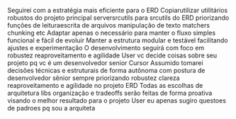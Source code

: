  Seguirei com a estratégia mais eficiente para o ERD
 Copiarutilizar utilitários robustos do projeto principal serversrcutils para srcutils do ERD priorizando funções de leituraescrita de arquivos manipulação de texto matchers chunking etc
 Adaptar apenas o necessário para manter o fluxo simples funcional e fácil de evoluir
 Manter a estrutura modular e testável facilitando ajustes e experimentação
O desenvolvimento seguirá com foco em robustez reaproveitamento e agilidade
User
vc decide coisas sobre seu projeto pq vc é um desenvolvedor senior
Cursor
 Assumido tomarei decisões técnicas e estruturais de forma autônoma com postura de desenvolvedor sênior sempre priorizando robustez clareza reaproveitamento e agilidade no projeto ERD
Todas as escolhas de arquitetura libs organização e tradeoffs serão feitas de forma proativa visando o melhor resultado para o projeto
User
eu apenas sugiro questoes de padroes pq sou a arquiteta